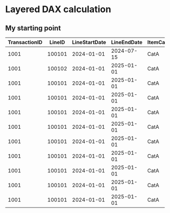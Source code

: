# Layered DAX calculation
## My starting point
| TransactionID | LineID | LineStartDate | LineEndDate | ItemCategory | ItemSKU | Quantity |
| -- | -- | -- | -- | -- | -- | -- |
| 1001 | 100101 | 2024-01-01 | 2024-07-15 | CatA | CatA-Sku1 | 10 |
| 1001 | 100102 | 2024-01-01 | 2025-01-01 | CatA | CatA-Sku1 | 10 |
| 1001 | 100101 | 2024-01-01 | 2025-01-01 | CatA | CatA-Sku1 | 10 |
| 1001 | 100101 | 2024-01-01 | 2025-01-01 | CatA | CatA-Sku1 | 10 |
| 1001 | 100101 | 2024-01-01 | 2025-01-01 | CatA | CatA-Sku1 | 10 |
| 1001 | 100101 | 2024-01-01 | 2025-01-01 | CatA | CatA-Sku1 | 10 |
| 1001 | 100101 | 2024-01-01 | 2025-01-01 | CatA | CatA-Sku1 | 10 |
| 1001 | 100101 | 2024-01-01 | 2025-01-01 | CatA | CatA-Sku1 | 10 |
| 1001 | 100101 | 2024-01-01 | 2025-01-01 | CatA | CatA-Sku1 | 10 |
| 1001 | 100101 | 2024-01-01 | 2025-01-01 | CatA | CatA-Sku1 | 10 |
| 1001 | 100101 | 2024-01-01 | 2025-01-01 | CatA | CatA-Sku1 | 10 |
<!--stackedit_data:
eyJoaXN0b3J5IjpbMTQ4MzQzNTkxNV19
-->